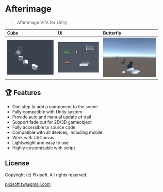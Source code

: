 # Afterimage
> Afterimage VFX for Unity

| Cube                               | UI                                 | Butterfly                          |
|:-----------------------------------|:-----------------------------------|:-----------------------------------|
| <img src="./etc/showcase_1.png" /> | <img src="./etc/showcase_2.png" /> | <img src="./etc/showcase_3.png" /> |

## :trophy: Features

* One step to add a component to the scene
* Fully compatible with Unity system
* Provide auto and manual update of trail
* Support fade out for 2D/3D gameobject
* Fully accessible to source code
* Compatible with all devices, including mobile
* Work with UI/Canvas
* Lightweight and easy to use
* Highly customizable with script

## License

Copyright (c) Pixisoft. All rights reserved.

pixisoft.tw@gmail.com
